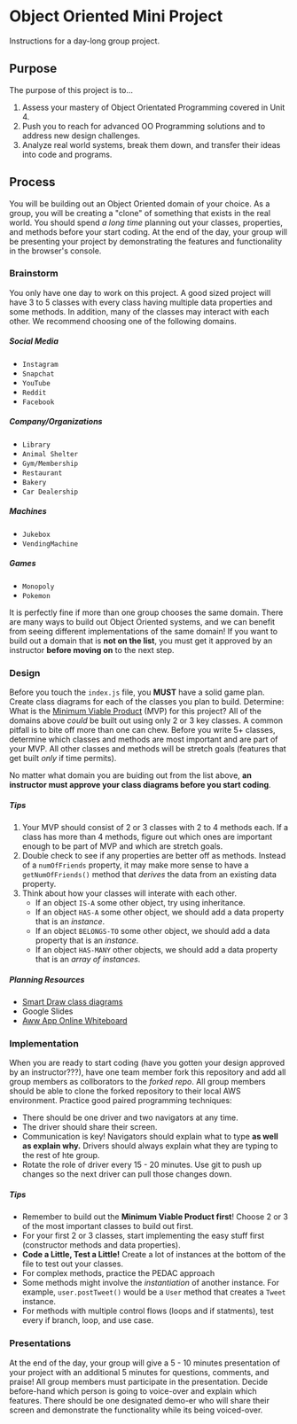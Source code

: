# Object Oriented Mini Project

Instructions for a day-long group project. 

## Purpose

The purpose of this project is to...
1. Assess your mastery of Object Orientated Programming covered in Unit 4.
2. Push you to reach for advanced OO Programming solutions and to address new design challenges.
3. Analyze real world systems, break them down, and transfer their ideas into code and programs. 


## Process

You will be building out an Object Oriented domain of your choice. As a group, you will be creating a "clone" of something that exists in the real world. You should spend *a long time* planning out your classes, properties, and methods before your start coding. At the end of the day, your group will be presenting your project by demonstrating the features and functionality in the browser's console. 

### Brainstorm

You only have one day to work on this project. A good sized project will have 3 to 5 classes with every class having multiple data properties and some methods. In addition, many of the classes may interact with each other. We recommend choosing one of the following domains.

##### Social Media
* `Instagram`
* `Snapchat`
* `YouTube`
* `Reddit`
* `Facebook`

##### Company/Organizations
* `Library`
* `Animal Shelter`
* `Gym/Membership`
* `Restaurant`
* `Bakery`
* `Car Dealership`

##### Machines
* `Jukebox`
* `VendingMachine`

##### Games
* `Monopoly`
* `Pokemon`

It is perfectly fine if more than one group chooses the same domain. There are many ways to build out Object Oriented systems, and we can benefit from seeing different implementations of the same domain! If you want to build out a domain that is **not on the list**, you must get it approved by an instructor **before moving on** to the next step.

### Design

Before you touch the `index.js` file, you **MUST** have a solid game plan. Create class diagrams for each of the classes you plan to build. Determine: What is the [Minimum Viable Product](https://www.interaction-design.org/literature/article/minimum-viable-product-mvp-and-design-balancing-risk-to-gain-reward) (MVP) for this project? All of the domains above *could* be built out using only 2 or 3 key classes. A common pitfall is to bite off more than one can chew. Before you write 5+ classes, determine which classes and methods are most important and are part of your MVP. All other classes and methods will be stretch goals (features that get built *only* if time permits).

No matter what domain you are buiding out from the list above, **an instructor must approve your class diagrams before you start coding**.

##### Tips
1. Your MVP should consist of 2 or 3 classes with 2 to 4 methods each. If a class has more than 4 methods, figure out which ones are important enough to be part of MVP and which are stretch goals. 
2. Double check to see if any properties are better off as methods. Instead of a `numOfFriends` property, it may make more sense to have a `getNumOfFriends()` method that *derives* the data from an existing data property. 
3. Think about how your classes will interate with each other. 
    * If an object `IS-A` some other object, try using inheritance.
    * If an object `HAS-A` some other object, we should add a data property that is an *instance*.
    * If an object `BELONGS-TO` some other object, we should add a data property that is an *instance*.
    * If an object `HAS-MANY` other objects, we should add a data property that is an *array of instances*.

##### Planning Resources
* [Smart Draw class diagrams](https://cloud.smartdraw.com/)
* Google Slides
* [Aww App Online Whiteboard](https://awwapp.com/)

### Implementation

When you are ready to start coding (have you gotten your design approved by an instructor???), have one team member fork this repository and add all group members as collborators to the *forked repo*. All group members should be able to clone the forked repository to their local AWS environment. Practice good paired programming techniques:

* There should be one driver and two navigators at any time.
* The driver should share their screen.
* Communication is key! Navigators should explain what to type **as well as explain why.** Drivers should always explain what they are typing to the rest of hte group.
* Rotate the role of driver every 15 - 20 minutes. Use git to push up changes so the next driver can pull those changes down. 

##### Tips

* Remember to build out the **Minimum Viable Product first**! Choose 2 or 3 of the most important classes to build out first.
* For your first 2 or 3 classes, start implementing the easy stuff first (constructor methods and data properties).
* **Code a Little, Test a Little!** Create a lot of instances at the bottom of the file to test out your classes.
* For complex methods, practice the PEDAC approach
* Some methods might involve the *instantiation* of another instance. For example, `user.postTweet()` would be a `User` method that creates a `Tweet` instance. 
* For methods with multiple control flows (loops and if statments), test every if branch, loop, and use case.

### Presentations

At the end of the day, your group will give a 5 - 10 minutes presentation of your project with an additional 5 minutes for questions, comments, and praise! All group members must participate in the presentation. Decide before-hand which person is going to voice-over and explain which features. There should be one designated demo-er who will share their screen and demonstrate the functionality while its being voiced-over. 

